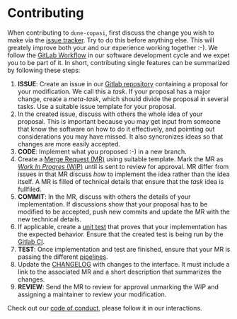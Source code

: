 # Contributing

When contributing to `dune-copasi`, first discuss the change you wish to make via the
[issue tracker](https://gitlab.dune-project.org/copasi/dune-copasi/-/issues).
Try to do this before anything else. This will greately improve both your and
our experience working together :-). We follow the
[GitLab Workflow](https://about.gitlab.com/blog/2016/10/25/gitlab-workflow-an-overview/)
in our software development cycle and we expet you to be part of it. In short,
contributing single features can be summarized by following these steps:

1. **ISSUE**: Create an issue in our
   [Gitlab repository](https://gitlab.dune-project.org/copasi/dune-copasi)
   containing a proposal for your modification. We call this a *task*. If your
   proposal has a major change, create a *meta-task*, which should divide the
   proposal in several tasks. Use a suitable issue template for your proposal.
2. In the created issue, discuss with others the whole idea of your proposal.
   This is important because you may get input from someone that know the
   software on how to do it effectively, and poimting out considerations you may
   have missed. It also syncronizes ideas so that changes are more easily
   accepted.
3. **CODE**: Implement what you proposed :-) in a new branch.
4. Create a [Merge Request (MR)](https://docs.gitlab.com/ee/gitlab-basics/add-merge-request.html)
   using suitable template. Mark the MR as
   [*Work In Progres* (WIP)](https://docs.gitlab.com/ee/user/project/merge_requests/work_in_progress_merge_requests.html)
   until is sent to review for approval. MR differ from issues in that MR
   discuss *how* to implement the idea rather than the idea itself. A MR is
   filled of technical details that ensure that the *task* idea is fullfiled.
5. **COMMIT**: In the MR, discuss with others the details of your
   implementation. If discussions show that your proposal has to be modified to
   be accepted, push new commits and update the MR with the new technical
   details.
6. If applicable, create a
   [unit test](https://en.wikipedia.org/wiki/Unit_testing) that proves that your
   implementation has the expected behavior. Ensure that the created test is
   being run by the [Gitlab CI](https://docs.gitlab.com/ee/ci/pipelines.html).
7. **TEST**: Once implementation and test are finished, ensure that your MR is
   passing the different [pipelines](https://gitlab.dune-project.org/copasi/dune-copasi/-/tree/master/.ci).
8. Update the [CHANGELOG](CHANGELOG.md) with changes to the interface. It
   must include a link to the associated MR and a short description that
   summarizes the changes.
9. **REVIEW**: Send the MR to review for approval unmarking the WIP and
   assigning a maintainer to review your modification.

Check out our [code of conduct](CODE_OF_CONDUCT.md), please follow it in our interactions.

